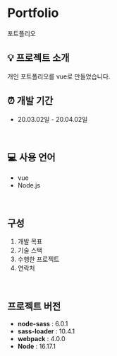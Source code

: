 # Portfolio
포트폴리오

## 💡 프로젝트 소개
개인 포트폴리오를 vue로 만들었습니다.
<br/>

## ⏰ 개발 기간
* 20.03.02일 - 20.04.02일
<br/>

## 💻 사용 언어
- vue
- Node.js
<br/>

## 구성
1. 개발 목표
2. 기술 스택
3. 수행한 프로젝트
4. 연락처
<br/>

## 프로젝트 버전
- **node-sass** : 6.0.1
- **sass-loader** : 10.4.1
- **webpack** : 4.0.0
- **Node** : 16.17.1
